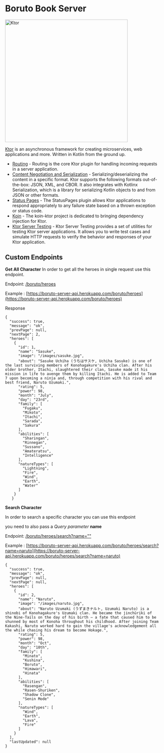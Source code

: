 # Boruto Book Server

<img src="https://repository-images.githubusercontent.com/40136600/f3f5fd00-c59e-11e9-8284-cb297d193133" alt="Ktor" width="400" style="max-width:100%;">


[Ktor](https://ktor.io/) is an asynchronous framework for creating microservices, web applications and more. Written in Kotlin from the ground up.

- [Routing](https://ktor.io/docs/routing-in-ktor.html) - Routing is the core Ktor plugin for handling incoming requests in a server application.
- [Content Negotiation and Serialization](https://ktor.io/docs/serialization.html) - Serializing/deserializing the content in a specific format. Ktor supports the following formats out-of-the-box: JSON, XML, and CBOR. It also integrates with Kotlinx Serialization, which is a library for serializing Kotlin objects to and from JSON or other formats.
- [Status Pages](https://ktor.io/docs/status-pages.html) - The StatusPages plugin allows Ktor applications to respond appropriately to any failure state based on a thrown exception or status code.
- [Koin](https://insert-koin.io/docs/reference/koin-ktor/ktor/) - The koin-ktor project is dedicated to bringing dependency injection for Ktor.
- [Ktor Server Testing](https://ktor.io/docs/testing.html) - Ktor Server Testing provides a set of utilities for testing Ktor server applications. It allows you to write test cases and simulate HTTP requests to verify the behavior and responses of your Ktor application.

## Custom Endpoints

**Get All Character**
In order to get all the heroes in single request use this endpoint.


Endpoint: [/boruto/heroes](/boruto/heroes)

Example : [https://boruto-server-api.herokuapp.com/boruto/heroes](https://boruto-server-api.herokuapp.com/boruto/heroes)

Response
```jsonc
{
  "success": true,
  "message": "ok",
  "prevPage": null,
  "nextPage": 2,
  "heroes": [
    {
      "id": 1,
      "name": "Sasuke",
      "image": "/images/sasuke.jpg",
      "about": "Sasuke Uchiha (うちはサスケ, Uchiha Sasuke) is one of the last surviving members of Konohagakure's Uchiha clan. After his older brother, Itachi, slaughtered their clan, Sasuke made it his mission in life to avenge them by killing Itachi. He is added to Team 7 upon becoming a ninja and, through competition with his rival and best friend, Naruto Uzumaki.",
      "rating": 5,
      "power": 98,
      "month": "July",
      "day": "23rd",
      "family": [
        "Fugaku",
        "Mikoto",
        "Itachi",
        "Sarada",
        "Sakura"
      ],
      "abilities": [
        "Sharingan",
        "Rinnegan",
        "Sussano",
        "Amateratsu",
        "Intelligence"
      ],
      "natureTypes": [
        "Lightning",
        "Fire",
        "Wind",
        "Earth",
        "Water"
      ]
    }
   }
```

**Search Character**

In order to search a specific character you can use this endpoint

you need to also pass a *Query parameter* **name**

Endpoint: [/boruto/heroes/search?name=""](https://boruto-server-api.herokuapp.com/boruto/heroes/search?name=ki)

Example : [https://boruto-server-api.herokuapp.com/boruto/heroes/search?name=naruto](https://boruto-server-api.herokuapp.com/boruto/heroes/search?name=naruto)

```jsonc
{
  "success": true,
  "message": "ok",
  "prevPage": null,
  "nextPage": null,
  "heroes": [
    {
      "id": 2,
      "name": "Naruto",
      "image": "/images/naruto.jpg",
      "about": "Naruto Uzumaki (うずまきナルト, Uzumaki Naruto) is a shinobi of Konohagakure's Uzumaki clan. He became the jinchūriki of the Nine-Tails on the day of his birth — a fate that caused him to be shunned by most of Konoha throughout his childhood. After joining Team Kakashi, Naruto worked hard to gain the village's acknowledgement all the while chasing his dream to become Hokage.",
      "rating": 5,
      "power": 98,
      "month": "Oct",
      "day": "10th",
      "family": [
        "Minato",
        "Kushina",
        "Boruto",
        "Himawari",
        "Hinata"
      ],
      "abilities": [
        "Rasengan",
        "Rasen-Shuriken",
        "Shadow Clone",
        "Senin Mode"
      ],
      "natureTypes": [
        "Wind",
        "Earth",
        "Lava",
        "Fire"
      ]
    }
  ],
  "lastUpdated": null
}
```
